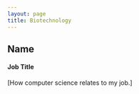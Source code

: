 ```yaml
---
layout: page
title: Biotechnology
---
```


## Name
#### Job Title
[How computer science relates to my job.]

